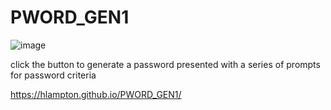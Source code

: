 # PWORD_GEN1

![image](https://user-images.githubusercontent.com/112996304/193726271-4276380d-a528-4f9c-bc29-7ba484e00bc0.png)

click the button to generate a password
presented with a series of prompts for password criteria

https://hlampton.github.io/PWORD_GEN1/

